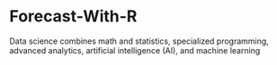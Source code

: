 # Forecast-With-R
Data science combines math and statistics, specialized programming, advanced analytics, artificial intelligence (AI), and machine learning
